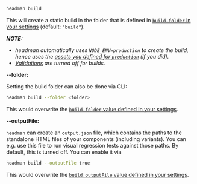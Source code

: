 ```bash
headman build
```

This will create a static build in the folder that is defined in [`build.folder` in your settings](/configuration/options#build) (default: `"build"`).

_**NOTE:**_

- _headman automatically uses `NODE_ENV=production` to create the build, hence uses the [assets you defined for `production`](/configuration/options#assets) (if you did)._
- _[Validations](/web-ui/variation/#validations) are turned off for builds._

**--folder:**

Setting the build folder can also be done via CLI:

```bash
headman build --folder <folder>
```

This would overwrite the [`build.folder` value defined in your settings](/configuration/options#build).

**--outputFile:**

`headman` can create an `output.json` file, which contains the paths to the standalone HTML files of your components (including variants). You can e.g. use this file to run visual regression tests against those paths.
By default, this is turned off. You can enable it via

```bash
headman build --outputFile true
```

This would overwrite the [`build.outputFile` value defined in your settings](/configuration/options#build).
